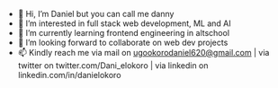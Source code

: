 - 👋 Hi, I’m Daniel but you can call me danny
- 👀 I’m interested in full stack web development, ML and AI
- 🌱 I’m currently learning frontend engineering in altschool
- 💞️ I’m looking forward to collaborate on web dev projects
- 📫 Kindly reach me via mail on ugookorodaniel620@gmail.com | via twitter on twitter.com/Dani_elokoro | via linkedin on linkedin.com/in/danielokoro

<!---
okorod/okorod is a ✨ special ✨ repository because its `README.md` (this file) appears on your GitHub profile.
You can click the Preview link to take a look at your changes.
--->
